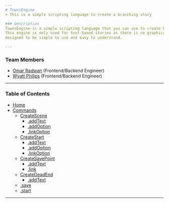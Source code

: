 ```yaml
---
# TownsEngine
> This is a simple scripting language to create a branching story

### Description
TownsEngine is a simple scripting language that you can use to create branching stories easily.
This engine is only used for text-based stories as there is no graphical elements advaliable. It is
designed to be simple to use and easy to understand.

---
```

### Team Members
* [Omar Radwan](https://github.com/omarr321) (Frontend/Backend Engineer)
* [Wyatt Philips](https://github.com/SirTangent) (Frontend/Backend Engineer)

---
### Table of Contents
* [Home](/README.md)
* [Commands](/commands/README.md)
  * [CreateScene](/commands/createScene/README.md)
    * [.addText](/commands/createScene/addText/README.md)
    * [.addOption](/commands/createScene/addOption/README.md)
    * [.linkOption](/commands/createScene/linkOption/README.md)
  * [CreateStart](/commands/createStart/README.md)
    * [.addText](/commands/createStart/addText/README.md)
    * [.addOption](/commands/createStart/addOption/README.md)
    * [.linkOption](/commands/createStart/linkOption/README.md)
  * [CreateSavePoint](/commands/createSavePoint/README.md)
    * [.addText](/commands/createSavePoint/addText/README.md)
    * [.link](/commands/createSavePoint/link/README.md)
  * [CreateDeadEnd](/commands/createDeadEnd/README.md)
    * [.addText](/commands/createDeadEnd/addText/README.md)
  * [.save](/commands/save/README.md)
  * [.start](/commands/start/README.md)

---
